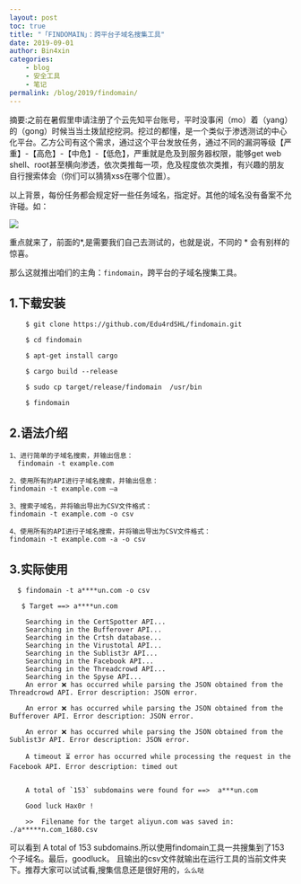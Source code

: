 ```yaml
---
layout: post
toc: true
title: "「FINDOMAIN」：跨平台子域名搜集工具"
date: 2019-09-01
author: Bin4xin
categories:
    - blog
    - 安全工具
    - 笔记
permalink: /blog/2019/findomain/
---
```


摘要:之前在暑假里申请注册了个云先知平台账号，平时没事闲（mo）着（yang）的（gong）时候当当土拨鼠挖挖洞。挖过的都懂，是一个类似于渗透测试的中心化平台。乙方公司有这个需求，通过这个平台发放任务，通过不同的漏洞等级【严重】-【高危】-【中危】-【低危】，严重就是危及到服务器权限，能够get web shell、root甚至横向渗透，依次类推每一项，危及程度依次类推，有兴趣的朋友自行搜索体会（你们可以猜猜xss在哪个位置）。

以上背景，每份任务都会规定好一些任务域名，指定好。其他的域名没有备案不允许碰。如：

![](https://bbs-img-cbc-cn.obs.cn-north-1.myhuaweicloud.com/data/attachment/forum/201909/14/2338011n3xy9n7wtdbjk36.png)

重点就来了，前面的*,是需要我们自己去测试的，也就是说，不同的 * 会有别样的惊喜。


那么这就推出咱们的主角：`findomain`，跨平台的子域名搜集工具。

## 1.下载安装
```
    $ git clone https://github.com/Edu4rdSHL/findomain.git

    $ cd findomain

    $ apt-get install cargo

    $ cargo build --release

    $ sudo cp target/release/findomain  /usr/bin

    $ findomain
```
## 2.语法介绍

```
1、进行简单的子域名搜索，并输出信息：
  findomain -t example.com

2、使用所有的API进行子域名搜索，并输出信息：
findomain -t example.com –a

3、搜索子域名，并将输出导出为CSV文件格式：
findomain -t example.com -o csv

4、使用所有的API进行子域名搜索，并将输出导出为CSV文件格式：
findomain -t example.com -a -o csv
```

## 3.实际使用

```
  $ findomain -t a****un.com -o csv

   $ Target ==> a****un.com

    Searching in the CertSpotter API...
    Searching in the Bufferover API...
    Searching in the Crtsh database...
    Searching in the Virustotal API...
    Searching in the Sublist3r API...
    Searching in the Facebook API...
    Searching in the Threadcrowd API...
    Searching in the Spyse API...
    An error ❌ has occurred while parsing the JSON obtained from the Threadcrowd API. Error description: JSON error.

    An error ❌ has occurred while parsing the JSON obtained from the Bufferover API. Error description: JSON error.

    An error ❌ has occurred while parsing the JSON obtained from the Sublist3r API. Error description: JSON error.

    A timeout ⏳ error has occurred while processing the request in the Facebook API. Error description: timed out


    A total of `153` subdomains were found for ==>  a***un.com

    Good luck Hax0r !

    >>  Filename for the target aliyun.com was saved in: ./a*****n.com_1680.csv
```

可以看到 A total of 153 subdomains.所以使用findomain工具一共搜集到了153个子域名。最后，goodluck。
且输出的csv文件就输出在运行工具的当前文件夹下。推荐大家可以试试看,搜集信息还是很好用的，`么么哒`

